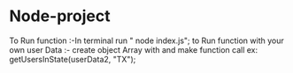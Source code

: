 # Node-project
To Run function :-In terminal run " node index.js";
to Run function with your own user Data :- create object Array with and make function call 
ex: getUsersInState(userData2, "TX");
